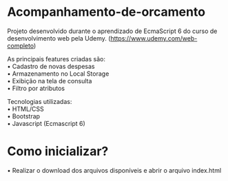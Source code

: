 # Acompanhamento-de-orcamento


Projeto desenvolvido durante o aprendizado de EcmaScript 6 do curso de desenvolvimento web pela Udemy.
(https://www.udemy.com/web-completo)

As principais features criadas são:<br>
• Cadastro de novas despesas<br>
• Armazenamento no Local Storage<br>
• Exibição na tela de consulta<br>
• Filtro por atributos<br>

Tecnologias utilizadas:<br>
• HTML/CSS<br>
• Bootstrap<br>
• Javascript (Ecmascript 6)<br>

# Como inicializar?

• Realizar o download dos arquivos disponíveis e abrir o arquivo index.html 

